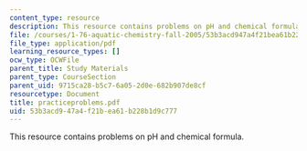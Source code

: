 ```yaml
---
content_type: resource
description: This resource contains problems on pH and chemical formula.
file: /courses/1-76-aquatic-chemistry-fall-2005/53b3acd947a4f21bea61b228b1d9c777_practiceproblems.pdf
file_type: application/pdf
learning_resource_types: []
ocw_type: OCWFile
parent_title: Study Materials
parent_type: CourseSection
parent_uid: 9715ca28-b5c7-6a05-2d0e-682b907de8cf
resourcetype: Document
title: practiceproblems.pdf
uid: 53b3acd9-47a4-f21b-ea61-b228b1d9c777
---
```

This resource contains problems on pH and chemical formula.

